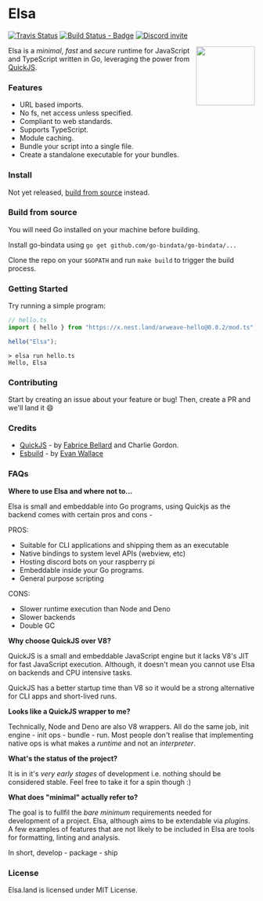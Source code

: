 # Elsa

[![Travis Status](https://travis-ci.com/elsaland/elsa.svg?branch=master)](https://travis-ci.com/elsaland/elsa) [![Build Status - Badge][]][build status] [![Discord invite][]][discord invite link]

<img align="right" src=assets/logo.svg height="120px">

Elsa is a _minimal_, _fast_ and _secure_ runtime for JavaScript and TypeScript written in Go, leveraging the power from [QuickJS](https://bellard.org/quickjs/).

### Features

- URL based imports.
- No fs, net access unless specified.
- Compliant to web standards.
- Supports TypeScript.
- Module caching.
- Bundle your script into a single file.
- Create a standalone executable for your bundles.

### Install

Not yet released, [build from source](#build-from-source) instead.

### Build from source

You will need Go installed on your machine before building.

Install go-bindata using `go get github.com/go-bindata/go-bindata/...`

Clone the repo on your `$GOPATH` and run `make build` to trigger the build process.

### Getting Started

Try running a simple program:

```typescript
// hello.ts
import { hello } from "https://x.nest.land/arweave-hello@0.0.2/mod.ts";

hello("Elsa");
```

```shell script
> elsa run hello.ts
Hello, Elsa
```

### Contributing

Start by creating an issue about your feature or bug! Then, create a PR and we'll land it :smile:

### Credits

- [QuickJS](https://bellard.org/quickjs/) - by [Fabrice Bellard](https://bellard.org/) and Charlie Gordon.
- [Esbuild](https://github.com/evanw/esbuild/) - by [Evan Wallace](https://github.com/evanw)

### FAQs

**Where to use Elsa and where not to...**

Elsa is small and embeddable into Go programs, using Quickjs as the backend comes with certain pros and cons -

PROS:

- Suitable for CLI applications and shipping them as an executable
- Native bindings to system level APIs (webview, etc)
- Hosting discord bots on your raspberry pi
- Embeddable inside your Go programs.
- General purpose scripting

CONS:

- Slower runtime execution than Node and Deno
- Slower backends
- Double GC

**Why choose QuickJS over V8?**

QuickJS is a small and embeddable JavaScript engine but it lacks V8's JIT for fast JavaScript execution. Although, it doesn't mean you cannot use Elsa on backends and CPU intensive tasks.

QuickJS has a better startup time than V8 so it would be a strong alternative for CLI apps and short-lived runs.

**Looks like a QuickJS wrapper to me?**

Technically, Node and Deno are also V8 wrappers. All do the same job, init engine - init ops - bundle - run. Most people don't realise that implementing native ops is what makes a _runtime_ and not an _interpreter_.

**What's the status of the project?**

It is in it's _very early stages_ of development i.e. nothing should be considered stable. Feel free to take it for a spin though :)

**What does "minimal" actually refer to?**

The goal is to fullfil the _bare minimum_ requirements needed for development of a project. Elsa, although aims to be extendable via _plugins_. A few examples of features that are not likely to be included in Elsa are tools for formatting, linting and analysis.

In short, develop - package - ship

### License

Elsa.land is licensed under MIT License.

[build status - badge]: https://github.com/elsaland/elsa/workflows/Build/badge.svg
[build status]: https://github.com/elsaland/elsa/actions
[discord invite]: https://img.shields.io/discord/757562931725467709?color=697EC4&label=Discord&logo=discord&logoColor=FDFEFE&style=flat-square
[discord invite link]: https://discord.gg/Dw534ZY
